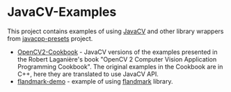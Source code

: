JavaCV-Examples
===============

This project contains examples of using [JavaCV](https://github.com/bytedeco/javacv) 
and other library wrappers from [javacpp-presets](https://github.com/bytedeco/javacpp-presets) project.

* [OpenCV2-Cookbook](OpenCV2-Cookbook) - JavaCV versions of the examples presented in the Robert Laganière's book
"OpenCV 2 Computer Vision Application Programming Cookbook".
The original examples in the Cookbook are in C++, here they are translated to use JavaCV API.
* [flandmark-demo](flandmark-demo) - example of using [flandmark](https://github.com/uricamic/flandmark) library.


